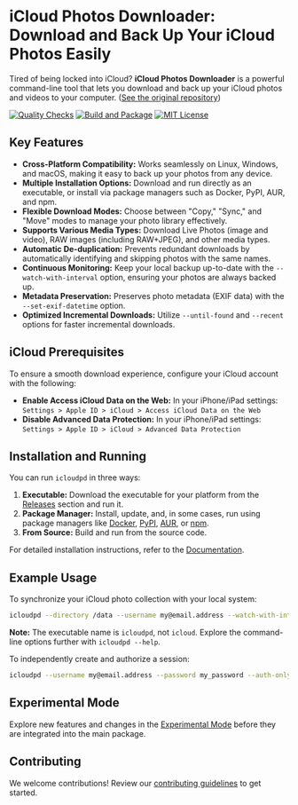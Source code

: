 # iCloud Photos Downloader: Download and Back Up Your iCloud Photos Easily

Tired of being locked into iCloud? **iCloud Photos Downloader** is a powerful command-line tool that lets you download and back up your iCloud photos and videos to your computer. ([See the original repository](https://github.com/icloud-photos-downloader/icloud_photos_downloader))

[![Quality Checks](https://github.com/icloud-photos-downloader/icloud_photos_downloader/workflows/Quality%20Checks/badge.svg)](https://github.com/icloud-photos-downloader/icloud_photos_downloader/actions/workflows/quality-checks.yml)
[![Build and Package](https://github.com/icloud-photos-downloader/icloud_photos_downloader/workflows/Produce%20Artifacts/badge.svg)](https://github.com/icloud-photos-downloader/icloud_photos_downloader/actions/workflows/produce-artifacts.yml)
[![MIT License](https://img.shields.io/badge/license-MIT-blue.svg)](LICENSE)

## Key Features

*   **Cross-Platform Compatibility:** Works seamlessly on Linux, Windows, and macOS, making it easy to back up your photos from any device.
*   **Multiple Installation Options:**  Download and run directly as an executable, or install via package managers such as Docker, PyPI, AUR, and npm.
*   **Flexible Download Modes:** Choose between "Copy," "Sync," and "Move" modes to manage your photo library effectively.
*   **Supports Various Media Types:** Download Live Photos (image and video), RAW images (including RAW+JPEG), and other media types.
*   **Automatic De-duplication:** Prevents redundant downloads by automatically identifying and skipping photos with the same names.
*   **Continuous Monitoring:**  Keep your local backup up-to-date with the `--watch-with-interval` option, ensuring your photos are always backed up.
*   **Metadata Preservation:**  Preserves photo metadata (EXIF data) with the `--set-exif-datetime` option.
*   **Optimized Incremental Downloads:**  Utilize `--until-found` and `--recent` options for faster incremental downloads.

## iCloud Prerequisites

To ensure a smooth download experience, configure your iCloud account with the following:

*   **Enable Access iCloud Data on the Web:** In your iPhone/iPad settings: `Settings > Apple ID > iCloud > Access iCloud Data on the Web`
*   **Disable Advanced Data Protection:** In your iPhone/iPad settings: `Settings > Apple ID > iCloud > Advanced Data Protection`

## Installation and Running

You can run `icloudpd` in three ways:

1.  **Executable:** Download the executable for your platform from the [Releases](https://github.com/icloud-photos-downloader/icloud_photos_downloader/releases/tag/v1.29.4) section and run it.
2.  **Package Manager:**  Install, update, and, in some cases, run using package managers like [Docker](https://icloud-photos-downloader.github.io/icloud_photos_downloader/install.html#docker), [PyPI](https://icloud-photos-downloader.github.io/icloud_photos_downloader/install.html#pypi), [AUR](https://icloud-photos-downloader.github.io/icloud_photos_downloader/install.html#aur), or [npm](https://icloud-photos-downloader.github.io/icloud_photos_downloader/install.html#npm).
3.  **From Source:** Build and run from the source code.

For detailed installation instructions, refer to the [Documentation](https://icloud-photos-downloader.github.io/icloud_photos_downloader/install.html).

## Example Usage

To synchronize your iCloud photo collection with your local system:

```bash
icloudpd --directory /data --username my@email.address --watch-with-interval 3600
```

**Note:** The executable name is `icloudpd`, not `icloud`.  Explore the command-line options further with `icloudpd --help`.

To independently create and authorize a session:

```bash
icloudpd --username my@email.address --password my_password --auth-only
```

## Experimental Mode

Explore new features and changes in the [Experimental Mode](EXPERIMENTAL.md) before they are integrated into the main package.

## Contributing

We welcome contributions!  Review our [contributing guidelines](CONTRIBUTING.md) to get started.